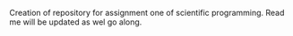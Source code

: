 Creation of repository for assignment one of scientific programming.
Read me will be updated as wel go along.
